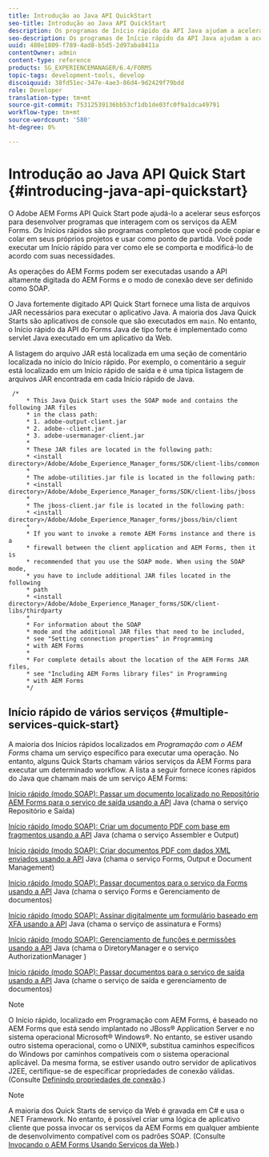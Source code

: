 ```yaml
---
title: Introdução ao Java API QuickStart
seo-title: Introdução ao Java API QuickStart
description: Os programas de Início rápido da API Java ajudam a acelerar o desenvolvimento de programas que interagem com os serviços da AEM Forms. Você pode usar os programas de Início rápido da API Java no seu projeto como ponto de partida e personalizá-lo.
seo-description: Os programas de Início rápido da API Java ajudam a acelerar o desenvolvimento de programas que interagem com os serviços da AEM Forms. Você pode usar os programas de Início rápido da API Java no seu projeto como ponto de partida e personalizá-lo.
uuid: 480e1809-f789-4ad8-b5d5-2d97aba8411a
contentOwner: admin
content-type: reference
products: SG_EXPERIENCEMANAGER/6.4/FORMS
topic-tags: development-tools, develop
discoiquuid: 38fd51ec-347e-4ae3-86d4-9d2429f79bdd
role: Developer
translation-type: tm+mt
source-git-commit: 75312539136bb53cf1db1de03fc0f9a1dca49791
workflow-type: tm+mt
source-wordcount: '580'
ht-degree: 0%

---
```



# Introdução ao Java API Quick Start {#introducing-java-api-quickstart}

O Adobe AEM Forms API Quick Start pode ajudá-lo a acelerar seus esforços para desenvolver programas que interagem com os serviços da AEM Forms. *Os* Inícios rápidos são programas completos que você pode copiar e colar em seus próprios projetos e usar como ponto de partida. Você pode executar um Início rápido para ver como ele se comporta e modificá-lo de acordo com suas necessidades.

As operações do AEM Forms podem ser executadas usando a API altamente digitada do AEM Forms e o modo de conexão deve ser definido como SOAP.

O Java fortemente digitado API Quick Start fornece uma lista de arquivos JAR necessários para executar o aplicativo Java. A maioria dos Java Quick Starts são aplicativos de console que são executados em `main`. No entanto, o Início rápido da API do Forms Java de tipo forte é implementado como servlet Java executado em um aplicativo da Web.

A listagem do arquivo JAR está localizada em uma seção de comentário localizada no início do Início rápido. Por exemplo, o comentário a seguir está localizado em um Início rápido de saída e é uma típica listagem de arquivos JAR encontrada em cada Início rápido de Java.

```as3
 /* 
     * This Java Quick Start uses the SOAP mode and contains the following JAR files 
     * in the class path: 
     * 1. adobe-output-client.jar 
     * 2. adobe--client.jar 
     * 3. adobe-usermanager-client.jar 
     * 
     * These JAR files are located in the following path: 
     * <install directory>/Adobe/Adobe_Experience_Manager_forms/SDK/client-libs/common 
     * 
     * The adobe-utilities.jar file is located in the following path: 
     * <install directory>/Adobe/Adobe_Experience_Manager_forms/SDK/client-libs/jboss 
     * 
     * The jboss-client.jar file is located in the following path: 
     * <install directory>/Adobe/Adobe_Experience_Manager_forms/jboss/bin/client 
     * 
     * If you want to invoke a remote AEM Forms instance and there is a 
     * firewall between the client application and AEM Forms, then it is  
     * recommended that you use the SOAP mode. When using the SOAP mode,  
     * you have to include additional JAR files located in the following  
     * path 
     * <install directory>/Adobe/Adobe_Experience_Manager_forms/SDK/client-libs/thirdparty 
     * 
     * For information about the SOAP  
     * mode and the additional JAR files that need to be included,  
     * see "Setting connection properties" in Programming  
     * with AEM Forms 
     * 
     * For complete details about the location of the AEM Forms JAR files,  
     * see "Including AEM Forms library files" in Programming  
     * with AEM Forms 
     */
```

## Início rápido de vários serviços {#multiple-services-quick-start}

A maioria dos Inícios rápidos localizados em *Programação com o AEM Forms* chama um serviço específico para executar uma operação. No entanto, alguns Quick Starts chamam vários serviços da AEM Forms para executar um determinado workflow. A lista a seguir fornece ícones rápidos do Java que chamam mais de um serviço AEM Forms:

[Início rápido (modo SOAP): Passar um documento localizado no Repositório AEM Forms para o serviço de saída usando a API](/help/forms/developing/output-service-java-api-quick.md#quick-start-soap-mode-passing-a-document-located-in-the-repository-to-the-output-service-using-the-java-api)  Java (chama o serviço Repositório e Saída)

[Início rápido (modo SOAP): Criar um documento PDF com base em fragmentos usando a API](/help/forms/developing/output-service-java-api-quick.md#quick-start-soap-mode-creating-a-pdf-document-based-on-fragments-using-the-java-api)  Java (chama o serviço Assembler e Output)

[Início rápido (modo SOAP): Criar documentos PDF com dados XML enviados usando a API](/help/forms/developing/forms-service-api-quick-starts.md#quick-start-soap-mode-creating-pdf-documents-with-submitted-xml-data-using-the-java-api)  Java (chama o serviço Forms, Output e Document Management)

[Início rápido (modo SOAP): Passar documentos para o serviço da Forms usando a API](/help/forms/developing/forms-service-api-quick-starts.md#quick-start-soap-mode-passing-documents-to-the-forms-service-using-the-java-api)  Java (chama o serviço Forms e Gerenciamento de documentos)

[Início rápido (modo SOAP): Assinar digitalmente um formulário baseado em XFA usando a API](/help/forms/developing/signature-service-java-api-quick.md#quick-start-soap-mode-digitally-signing-a-xfa-based-form-using-the-java-api)  Java (chama o serviço de assinatura e Forms)

[Início rápido (modo SOAP): Gerenciamento de funções e permissões usando a API](/help/forms/developing/user-manager-java-api-quick.md#quick-start-soap-mode-managing-roles-and-permissions-using-the-java-api)  Java (chama o DiretoryManager e o serviço AuthorizationManager )

[Início rápido (modo SOAP): Passar documentos para o serviço de saída usando a API](/help/forms/developing/output-service-java-api-quick.md#quick-start-soap-mode-passing-documents-to-the-output-service-using-the-java-api)  Java (chame o serviço de saída e gerenciamento de documentos)

>[!NOTE]
>
>O Início rápido, localizado em Programação com AEM Forms, é baseado no AEM Forms que está sendo implantado no JBoss® Application Server e no sistema operacional Microsoft® Windows®. No entanto, se estiver usando outro sistema operacional, como o UNIX®, substitua caminhos específicos do Windows por caminhos compatíveis com o sistema operacional aplicável. Da mesma forma, se estiver usando outro servidor de aplicativos J2EE, certifique-se de especificar propriedades de conexão válidas. (Consulte [Definindo propriedades de conexão](/help/forms/developing/invoking-aem-forms-using-java.md#setting-connection-properties).)

>[!NOTE]
>
>A maioria dos Quick Starts de serviço da Web é gravada em C# e usa o .NET Framework. No entanto, é possível criar uma lógica de aplicativo cliente que possa invocar os serviços da AEM Forms em qualquer ambiente de desenvolvimento compatível com os padrões SOAP. (Consulte [Invocando o AEM Forms Usando Serviços da Web](/help/forms/developing/invoking-aem-forms-using-web.md#invoking-aem-forms-using-web-services).)

